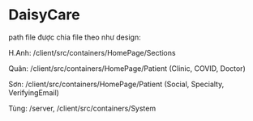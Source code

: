 # DaisyCare

path file được chia file theo như design:

H.Anh: /client/src/containers/HomePage/Sections

Quân: /client/src/containers/HomePage/Patient (Clinic, COVID, Doctor)

Sơn: /client/src/containers/HomePage/Patient (Social, Specialty, VerifyingEmail)

Tùng: /server, /client/src/containers/System
